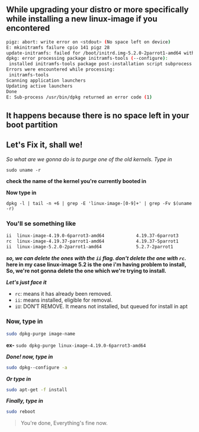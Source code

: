 ## While upgrading your distro or more specifically while installing a new linux-image if you encontered

```bash
pigz: abort: write error on <stdout> (No space left on device)
E: mkinitramfs failure cpio 141 pigz 28
update-initramfs: failed for /boot/initrd.img-5.2.0-2parrot1-amd64 with 1.
dpkg: error processing package initramfs-tools (--configure):
 installed initramfs-tools package post-installation script subprocess returned error exit status 1
Errors were encountered while processing:
 initramfs-tools
Scanning application launchers
Updating active launchers
Done
E: Sub-process /usr/bin/dpkg returned an error code (1)
```
## It happens because there is no space left  in your boot partition

## Let's Fix it, shall we!

*So what are we gonna do is to purge one of the old kernels.*
*Type in*
```
sudo uname -r
```
**check the name of the kernel you're currently booted in**

**Now type in**
```
dpkg -l | tail -n +6 | grep -E 'linux-image-[0-9]+' | grep -Fv $(uname -r)
```
### You'll se something like 

```bash
ii  linux-image-4.19.0-6parrot3-amd64            4.19.37-6parrot3              amd64        Linux 4.19 for 64-bit PCs
rc  linux-image-4.19.37-parrot1-amd64            4.19.37-5parrot1              amd64        Linux 4.19.37 for 64-bit PCs
ii  linux-image-5.2.0-2parrot1-amd64             5.2.7-2parrot1                amd64        Linux 5.2 for 64-bit PCs
```
***so, we can delete the ones with the ``ii`` flag. don't delete the one with ``rc``.***
**here in my case linux-image 5.2 is the one i'm having problem to install,**
**So, we're not gonna delete the one which we're trying to install.**

***Let's just face it***

- ``rc``: means it has already been removed.
- ``ii``: means installed, eligible for removal.
- ``iU``: DON’T REMOVE. It means not installed, but queued for install in apt
    
### Now, type in
```bash
sudo dpkg-purge image-name
```
**ex-** ``sudo dpkg-purge linux-image-4.19.0-6parrot3-amd64``

***Done! now, type in***
```bash
sudo dpkg--configure -a
```
***Or type in***
```bash
sudo apt-get -f install
```
***Finally, type in***
```bash
sudo reboot
```
> You're done, Everything's fine now.
